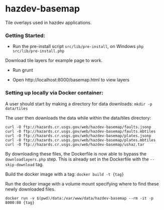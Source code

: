 hazdev-basemap
==============

Tile overlays used in hazdev applications.


### Getting Started:

- Run the pre-install script
```src/lib/pre-install```, on Windows ```php src/lib/pre-install.php```

Download tile layers for example page to work.

- Run grunt

- Open http://localhost:8000/basemap.html to view layers


### Setting up locally via Docker container:
A user should start by making a directory for data downloads:
```mkdir -p data/tiles```

The user then downloads the data while within the data/tiles directory:
```
curl -O ftp://hazards.cr.usgs.gov/web/hazdev-basemap/faults.jsonp
curl -O ftp://hazards.cr.usgs.gov/web/hazdev-basemap/faults.mbtiles
curl -O ftp://hazards.cr.usgs.gov/web/hazdev-basemap/plates.jsonp
curl -O ftp://hazards.cr.usgs.gov/web/hazdev-basemap/plates.mbtiles
curl -O ftp://hazards.cr.usgs.gov/web/hazdev-basemap/ushaz.tar
```
By downloading these files, the Dockerfile is now able to bypass the `downloadlayers.php` step. This is already set in the Dockerfile with the `--skip-download` tag.

Build the docker image with a tag:
`docker build -t {tag}`

Run the docker image with a volume mount specifying where to find these newly downloaded files.
```
docker run -v $(pwd)/data:/var/www/data/hazdev-basemap --rm -it -p 8000:80 {tag}
```
